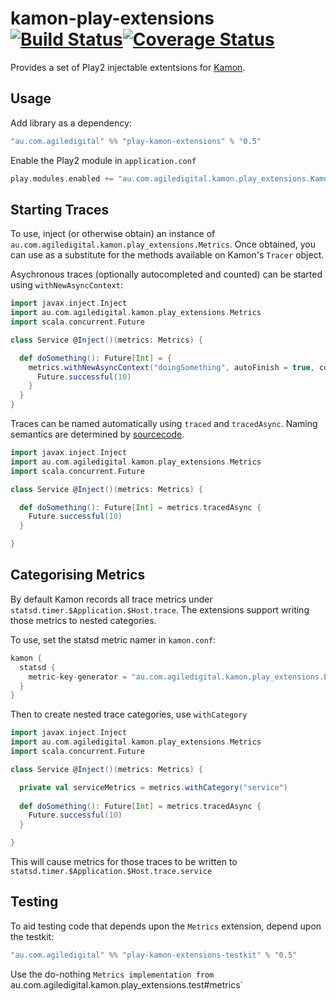 # kamon-play-extensions [![Build Status](https://travis-ci.org/agiledigital/kamon-play-extensions.svg?branch=master)](https://travis-ci.org/agiledigital/kamon-play-extensions)[![Coverage Status](https://coveralls.io/repos/github/agiledigital/kamon-play-extensions/badge.svg?branch=master)](https://coveralls.io/github/agiledigital/kamon-play-extensions?branch=master)

Provides a set of Play2 injectable extentsions for [Kamon](http://kamon.io/).

## Usage

Add library as a dependency:

```scala
"au.com.agiledigital" %% "play-kamon-extensions" % "0.5"
```

Enable the Play2 module in `application.conf`

```scala
play.modules.enabled += "au.com.agiledigital.kamon.play_extensions.KamonPlayExtensionsModule"
```

## Starting Traces

To use, inject (or otherwise obtain) an instance of `au.com.agiledigital.kamon.play_extensions.Metrics`. Once obtained, you can use as a substitute for the methods available on Kamon's `Tracer` object.

Asychronous traces (optionally autocompleted and counted) can be started using `withNewAsyncContext`:

```scala
import javax.inject.Inject
import au.com.agiledigital.kamon.play_extensions.Metrics
import scala.concurrent.Future

class Service @Inject()(metrics: Metrics) {

  def doSomething(): Future[Int] = {
    metrics.withNewAsyncContext("doingSomething", autoFinish = true, count = true) {
      Future.successful(10)
    }
  }
}
```

Traces can be named automatically using `traced` and `tracedAsync`. Naming semantics are determined by [sourcecode](https://github.com/lihaoyi/sourcecode).

```scala
import javax.inject.Inject
import au.com.agiledigital.kamon.play_extensions.Metrics
import scala.concurrent.Future

class Service @Inject()(metrics: Metrics) {

  def doSomething(): Future[Int] = metrics.tracedAsync {
    Future.successful(10)
  }

}
```

## Categorising Metrics
By default Kamon records all trace metrics under `statsd.timer.$Application.$Host.trace`. The extensions support writing those metrics to nested categories.

To use, set the statsd metric namer in `kamon.conf`:

```scala
kamon {
  statsd {
    metric-key-generator = "au.com.agiledigital.kamon.play_extensions.EscapingMetricKeyGenerator"
  }
}
```

Then to create nested trace categories, use `withCategory`

```scala
import javax.inject.Inject
import au.com.agiledigital.kamon.play_extensions.Metrics
import scala.concurrent.Future

class Service @Inject()(metrics: Metrics) {

  private val serviceMetrics = metrics.withCategory("service")
  
  def doSomething(): Future[Int] = metrics.tracedAsync {
    Future.successful(10)
  }

}
```

This will cause metrics for those traces to be written to `statsd.timer.$Application.$Host.trace.service`


## Testing

To aid testing code that depends upon the `Metrics` extension, depend upon the testkit:

```scala
"au.com.agiledigital" %% "play-kamon-extensions-testkit" % "0.5"
```

Use the do-nothing `Metrics implementation from `au.com.agiledigital.kamon.play_extensions.test#metrics`
